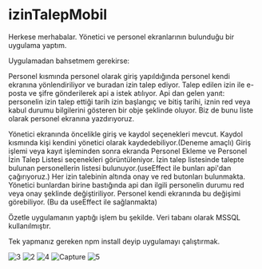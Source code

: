 # izinTalepMobil

Herkese merhabalar. Yönetici ve personel ekranlarının bulunduğu bir uygulama yaptım.

Uygulamadan bahsetmem gerekirse:

Personel kısmında personel olarak giriş yapıldığında personel kendi ekranına yönlendiriliyor
ve buradan izin talep ediyor. Talep edilen izin ile e-posta ve şifre gönderilerek api a istek atılıyor. 
Api dan gelen yanıt: personelin izin talep ettiği tarih izin başlangıç ve bitiş tarihi, iznin red veya kabul durumu bilgilerini
gösteren bir obje şeklinde oluyor. Biz de bunu liste olarak personel ekranına yazdırıyoruz.

Yönetici ekranında öncelikle giriş ve kaydol seçenekleri mevcut. Kaydol kısmında kişi kendini yönetici olarak kaydedebiliyor.(Deneme amaçlı)
Giriş işlemi veya kayıt işleminden sonra ekranda Personel Ekleme ve Personel İzin Talep Listesi seçenekleri görüntüleniyor.
İzin talep listesinde talepte bulunan personellerin listesi bulunuyor.(useEffect ile bunları api'dan çağırıyoruz.)
 Her izin talebinin altında onay ve red butonları bulunmakta. Yönetici bunlardan birine bastığında api dan ilgili personelin durumu red veya onay şeklinde değiştiriliyor.
Personel kendi ekranında bu değişimi görebiliyor. (Bu da useEffect ile sağlanmakta)

Özetle uygulamanın yaptığı işlem bu şekilde.
Veri tabanı olarak MSSQL kullanılmıştır.

Tek yapmanız gereken npm install deyip uygulamayı çalıştırmak.

![3](https://user-images.githubusercontent.com/72627004/107119818-0ea75900-689b-11eb-88c2-e6c635e0a143.JPG)   ![2](https://user-images.githubusercontent.com/72627004/107119823-12d37680-689b-11eb-8ab0-8d44f602f625.JPG)   ![4](https://user-images.githubusercontent.com/72627004/107119820-11a24980-689b-11eb-9590-972786078151.JPG)   ![Capture](https://user-images.githubusercontent.com/72627004/107119822-123ae000-689b-11eb-89f1-a4d92bc111b7.JPG) ![5](https://user-images.githubusercontent.com/72627004/107119913-9beaad80-689b-11eb-9932-69adc5b21e8c.JPG)





